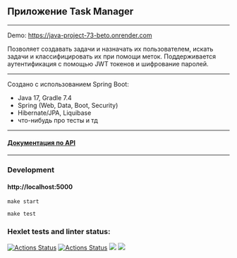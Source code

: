 ## Приложение Task Manager
***
Demo: https://java-project-73-beto.onrender.com 

Позволяет создавать задачи и назначать их пользователем, искать задачи и классифицировать их при помощи меток. Поддерживается аутентификация с помощью JWT токенов и шифрование паролей.
***
Создано с использованием Spring Boot:

* Java 17, Gradle 7.4
* Spring (Web, Data, Boot, Security)
* Hibernate/JPA, Liquibase
* что-нибудь про тесты и тд
***
####  [Документация по API](https://java-project-73-beto.onrender.com/swagger-ui/index.html?configUrl=/v3/api-docs/swagger-config#/)
***
### Development

#### http://localhost:5000
````
make start

make test
````
### Hexlet tests and linter status:
[![Actions Status](https://github.com/Alexandr-Kuzmin13/java-project-73/workflows/hexlet-check/badge.svg)](https://github.com/Alexandr-Kuzmin13/java-project-73/actions)
[![Actions Status](https://github.com/Alexandr-Kuzmin13/java-project-72/workflows/main/badge.svg)](https://github.com/Alexandr-Kuzmin13/java-project-73/actions)
<a href="https://codeclimate.com/github/Alexandr-Kuzmin13/java-project-73/maintainability"><img src="https://api.codeclimate.com/v1/badges/1afde8e88b43ec0c0dfe/maintainability" /></a>
<a href="https://codeclimate.com/github/Alexandr-Kuzmin13/java-project-73/test_coverage"><img src="https://api.codeclimate.com/v1/badges/1afde8e88b43ec0c0dfe/test_coverage" /></a>